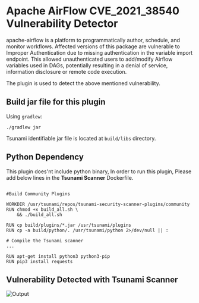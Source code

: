 # Apache AirFlow CVE_2021_38540 Vulnerability Detector

apache-airflow is a platform to programmatically author, schedule, and monitor workflows.
Affected versions of this package are vulnerable to Improper Authentication due to 
missing authentication in the variable import endpoint. 
This allowed unauthenticated users to add/modify Airflow variables used in DAGs,
potentially resulting in a denial of service, information disclosure or remote code execution.

The plugin is used to detect the above mentioned vulnerability.

## Build jar file for this plugin

Using `gradlew`:

```shell
./gradlew jar
```

Tsunami identifiable jar file is located at `build/libs` directory.


## Python Dependency 

This plugin does'nt include python binary, In order to run this plugin, Please
add below lines in the **Tsunami Scanner** Dockerfile.


```shell

#Build Community Plugins 

WORKDIR /usr/tsunami/repos/tsunami-security-scanner-plugins/community
RUN chmod +x build_all.sh \
    && ./build_all.sh

RUN cp build/plugins/*.jar /usr/tsunami/plugins
RUN cp -a build/python/. /usr/tsunami/python 2>/dev/null || :

# Compile the Tsunami scanner
...

RUN apt-get install python3 python3-pip
RUN pip3 install requests

```

## Vulnerability Detected with Tsunami Scanner

![Output](https://i.imgur.com/j3vUWjC.png)